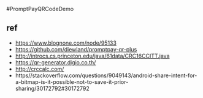 #PromptPayQRCodeDemo
## ref
- https://www.blognone.com/node/95133
- https://github.com/diewland/promptpay-qr-plus
- http://introcs.cs.princeton.edu/java/61data/CRC16CCITT.java
- https://qr-generator.digio.co.th/
- http://crccalc.com/
- https//stackoverflow.com/questions/9049143/android-share-intent-for-a-bitmap-is-it-possible-not-to-save-it-prior-sharing/30172792#30172792